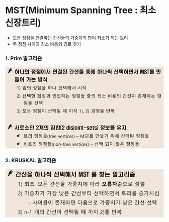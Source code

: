 ﻿# MST(Minimum Spanning Tree : 최소신장트리)

- 모든 정점을 연결하는 간선들의 가중치의 합이 최소가 되는 트리
- 두 정점 사이의 최소 비용의 경로 찾기


### 1. Prim 알고리즘
![PrimIMG](./Prim.PNG)  

### 2. KRUSKAL 알고리즘
![KruskalIMG](./Kruskal.PNG)  
